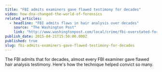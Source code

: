 ```yaml
---
title: "FBI admits examiners gave flawed testimony for decades"
video: how-dna-changed-the-world-of-forensics
related_articles:
  - headline: "FBI admits flaws in hair analysis over decades"
    source: "The Washington Post"
    link: "http://www.washingtonpost.com/local/crime/fbi-overstated-forensic-hair-matches-in-nearly-all-criminal-trials-for-decades/2015/04/18/39c8d8c6-e515-11e4-b510-962fcfabc310_story.html"
publish_date: 2015-04-21T15:50:00.000Z
published: true
slug: fbi-admits-examiners-gave-flawed-testimony-for-decades
---
```

The FBI admits that for decades, almost every FBI examiner gave flawed hair analysis testimony. Here's how the technique helped convict so many.

